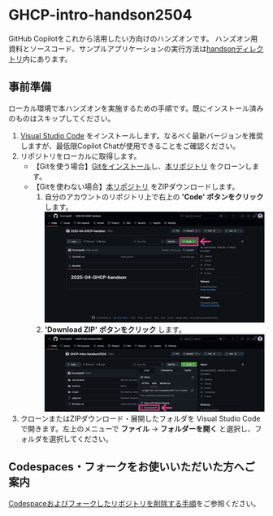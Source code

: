 # GHCP-intro-handson2504

GitHub Copilotをこれから活用したい方向けのハンズオンです。
ハンズオン用資料とソースコード、サンプルアプリケーションの実行方法は[handsonディレクトリ](https://github.com/ihcomega56/GHCP-intro-handson2504/tree/main/handson)内にあります。

## 事前準備

ローカル環境で本ハンズオンを実施するための手順です。既にインストール済みのものはスキップしてください。

1.  [Visual Studio Code](https://code.visualstudio.com/download) をインストールします。なるべく最新バージョンを推奨しますが、最低限Copilot Chatが使用できることをご確認ください。
1. リポジトリをローカルに取得します。
    -  【Gitを使う場合】[Gitをインストール](https://git-scm.com/book/ja/v2/%E4%BD%BF%E3%81%84%E5%A7%8B%E3%82%81%E3%82%8B-Git%E3%81%AE%E3%82%A4%E3%83%B3%E3%82%B9%E3%83%88%E3%83%BC%E3%83%AB)し、[本リポジトリ](https://github.com/ihcomega56/GHCP-intro-handson2504) をクローンします。
    -  【Gitを使わない場合】[本リポジトリ](https://github.com/ihcomega56/GHCP-intro-handson2504)  をZIPダウンロードします。
        1. 自分のアカウントのリポジトリ上で右上の **'Code' ボタンをクリック** します。
            ![readme-1](images/code.png)
        1. **'Download ZIP' ボタンをクリック** します。
            ![readme-6](images/dl-zip.png)
1. クローンまたはZIPダウンロード・展開したフォルダを Visual Studio Code で開きます。左上のメニューで **ファイル** -> **フォルダーを開く** と選択し、フォルダを選択してください。

## Codespaces・フォークをお使いいただいた方へご案内
[Codespaceおよびフォークしたリポジトリを削除する手順](https://github.com/ihcomega56/GHCP-intro-handson2504/blob/main/how-to-clean-up-github.md)をご参照ください。